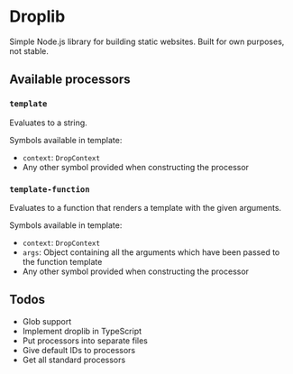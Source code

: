 # Droplib

Simple Node.js library for building static websites. Built for own purposes, not stable.

## Available processors

### `template`

Evaluates to a string.

Symbols available in template:
- `context`: `DropContext`
- Any other symbol provided when constructing the processor

### `template-function`

Evaluates to a function that renders a template with the given arguments.

Symbols available in template:
- `context`: `DropContext`
- `args`: Object containing all the arguments which have been passed to the function template
- Any other symbol provided when constructing the processor

## Todos

- Glob support
- Implement droplib in TypeScript
- Put processors into separate files
- Give default IDs to processors
- Get all standard processors